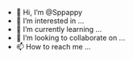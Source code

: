 - 👋 Hi, I’m @Sppappy
- 👀 I’m interested in ...
- 🌱 I’m currently learning ...
- 💞️ I’m looking to collaborate on ...
- 📫 How to reach me ...

<!---
Sppappy/Sppappy is a ✨ special ✨ repository because its `README.md` (this file) appears on your GitHub profile.
You can click the Preview link to take a look at your changes.
--->
